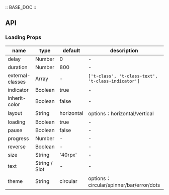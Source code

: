 :: BASE_DOC ::

## API

### Loading Props

name | type | default | description | required
-- | -- | -- | -- | --
delay | Number | 0 | \- | N
duration | Number | 800 | \- | N
external-classes | Array | - | `['t-class', 't-class-text', 't-class-indicator']` | N
indicator | Boolean | true | \- | N
inherit-color | Boolean | false | \- | N
layout | String | horizontal | options：horizontal/vertical | N
loading | Boolean | true | \- | N
pause | Boolean | false | \- | N
progress | Number | - | \- | N
reverse | Boolean | - | \- | N
size | String | '40rpx' | \- | N
text | String / Slot | - | \- | N
theme | String | circular | options：circular/spinner/bar/error/dots | N

